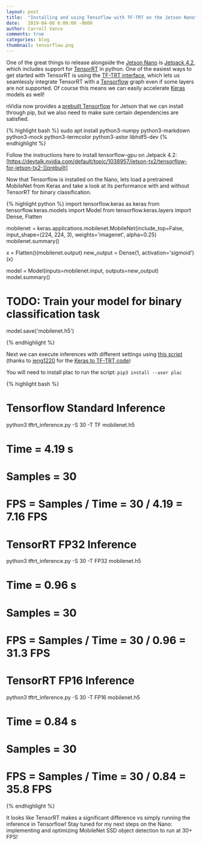 ```yaml
---
layout: post
title:  "Installing and using Tensoflow with TF-TRT on the Jetson Nano"
date:   2019-04-08 6:00:00 -0600
author: Carroll Vance
comments: true
categories: blog
thumbnail: tensorflow.png
---
```


One of the great things to release alongside the [Jetson Nano][nano] is [Jetpack 4.2][jetpack], which includes support for [TensorRT][tensorrt] in python. One of the easiest ways to get started with TensorRT is using the [TF-TRT interface][tftrt], which lets us seamlessly integrate TensorRT with a [Tensorflow][tensorflow] graph even if some layers are not supported. Of course this means we can easily accelerate [Keras][keras] models as well!

nVidia now provides a [prebuilt Tensorflow][prebuilt] for Jetson that we can install through pip, but we also need to make sure certain dependencies are satisfied.

{% highlight bash %}
sudo apt install python3-numpy python3-markdown python3-mock python3-termcolor python3-astor libhdf5-dev
{% endhighlight %}

Follow the instructions here to install tensorflow-gpu on Jetpack 4.2: [https://devtalk.nvidia.com/default/topic/1038957/jetson-tx2/tensorflow-for-jetson-tx2-][prebuilt]

Now that Tensorflow is installed on the Nano, lets load a pretrained MobileNet from Keras and take a look at its performance with and without TensorRT for binary classification.

{% highlight python %}
import tensorflow.keras as keras
from tensorflow.keras.models import Model
from tensorflow.keras.layers import Dense, Flatten

mobilenet = keras.applications.mobilenet.MobileNet(include_top=False, input_shape=(224, 224, 3), weights='imagenet', alpha=0.25)
mobilenet.summary()

x = Flatten()(mobilenet.output)
new_output = Dense(1, activation='sigmoid')(x)

model = Model(inputs=mobilenet.input, outputs=new_output)
model.summary()

# TODO: Train your model for binary classification task

model.save('mobilenet.h5')

{% endhighlight %}


Next we can execute inferences with different settings using [this script][script] (thanks to [jeng1220][jeng1220] for the [Keras to TF-TRT code][tftrt-keras])

You will need to install plac to run the script: `pip3 install --user plac`

{% highlight bash %}
# Tensorflow Standard Inference
python3 tftrt_inference.py -S 30 -T TF mobilenet.h5
# Time = 4.19 s
# Samples = 30
# FPS = Samples / Time = 30 / 4.19 = 7.16 FPS

# TensorRT FP32 Inference
python3 tftrt_inference.py -S 30 -T FP32 mobilenet.h5
# Time = 0.96 s
# Samples = 30
# FPS = Samples / Time = 30 / 0.96 = 31.3 FPS

# TensorRT FP16 Inference
python3 tftrt_inference.py -S 30 -T FP16 mobilenet.h5
# Time = 0.84 s
# Samples = 30
# FPS = Samples / Time = 30 / 0.84 = 35.8 FPS
{% endhighlight %}


It looks like TensorRT makes a significant difference vs simply running the inference in Tensorflow! Stay tuned for my next steps on the Nano: implementing and optimizing MobileNet SSD object detection to run at 30+ FPS!

[jetpack]: https://developer.nvidia.com/embedded/jetpack
[nano]: https://www.nvidia.com/en-us/autonomous-machines/embedded-systems/jetson-nano/
[tensorflow]: http://tensorflow.org
[tensorrt]: https://developer.nvidia.com/tensorrt
[tftrt]: https://github.com/tensorflow/tensorrt
[prebuilt]: https://devtalk.nvidia.com/default/topic/1038957/jetson-tx2/tensorflow-for-jetson-tx2-/
[keras]: https://keras.io
[tftrt-keras]: https://github.com/jeng1220/KerasToTensorRT
[script]: https://gist.github.com/csvance/47ec78d67894c0d454ca98029d4d323c
[jeng1220]: https://github.com/jeng1220
